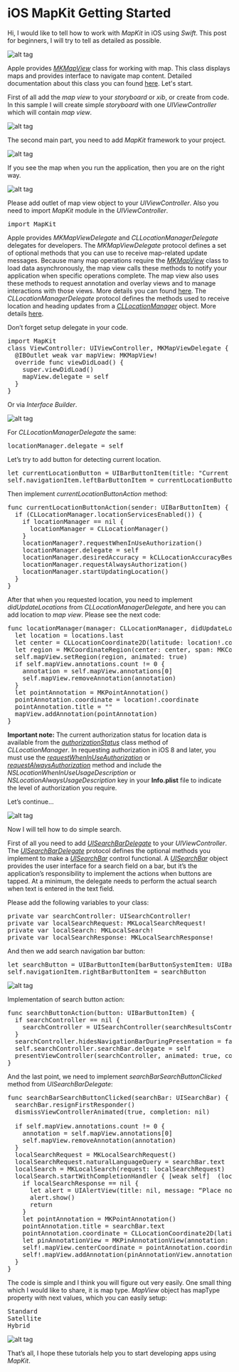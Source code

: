 # iOS MapKit Getting Started

Hi, I would like to tell how to work with <i>MapKit</i> in iOS using <i>Swift</i>. This post for beginners, I will try to tell as detailed as possible.

![alt tag](https://raw.github.com/maximbilan/iOS-MapKit-Tutorial/master/images/1.png)

Apple provides <i><a href="https://developer.apple.com/library/ios/documentation/MapKit/Reference/MKMapView_Class/index.html#//apple_ref/occ/cl/MKMapView">MKMapView</a></i> class for working with map. This class displays maps and provides interface to navigate map content. Detailed documentation about this class you can found <a href="https://developer.apple.com/library/mac/documentation/MapKit/Reference/MKMapView_Class/">here</a>. Let's start.

First of all add the <i>map view</i> to your <i>storyboard</i> or <i>xib</i>, or create from code. In this sample I will create simple <i>storyboard</i> with one <i>UIViewController</i> which will contain <i>map view</i>.

![alt tag](https://raw.github.com/maximbilan/iOS-MapKit-Tutorial/master/images/2.png)

The second main part, you need to add <i>MapKit</i> framework to your project.

![alt tag](https://raw.github.com/maximbilan/iOS-MapKit-Tutorial/master/images/3.png)

If you see the map when you run the application, then you are on the right way.

![alt tag](https://raw.github.com/maximbilan/iOS-MapKit-Tutorial/master/images/4.png)

Please add outlet of map view object to your <i>UIViewController</i>. Also you need to import <i>MapKit</i> module in the <i>UIViewController</i>.

<pre>
import MapKit
</pre>

Apple provides <i>MKMapViewDelegate</i> and <i>CLLocationManagerDelegate</i> delegates for developers. The <i>MKMapViewDelegate</i> protocol defines a set of optional methods that you can use to receive map-related update messages. Because many map operations require the <i><a href="https://developer.apple.com/library/ios/documentation/MapKit/Reference/MKMapView_Class/index.html#//apple_ref/occ/cl/MKMapView">MKMapView</a></i> class to load data asynchronously, the map view calls these methods to notify your application when specific operations complete. The map view also uses these methods to request annotation and overlay views and to manage interactions with those views. More details you can found <a href="https://developer.apple.com/library/ios/documentation/MapKit/Reference/MKMapViewDelegate_Protocol/">here</a>. The <i>CLLocationManagerDelegate</i> protocol defines the methods used to receive location and heading updates from a <i><a href="https://developer.apple.com/library/ios/documentation/CoreLocation/Reference/CLLocationManager_Class/index.html#//apple_ref/occ/cl/CLLocationManager">CLLocationManager</a></i> object. More details <a href="https://developer.apple.com/library/ios/documentation/CoreLocation/Reference/CLLocationManagerDelegate_Protocol/">here</a>.

Don’t forget setup delegate in your code.

<pre>
import MapKit
class ViewController: UIViewController, MKMapViewDelegate {
  @IBOutlet weak var mapView: MKMapView!
  override func viewDidLoad() {
    super.viewDidLoad()
    mapView.delegate = self
  }
}
</pre>

Or via <i>Interface Builder</i>.

![alt tag](https://raw.github.com/maximbilan/iOS-MapKit-Tutorial/master/images/5.png)

For <i>CLLocationManagerDelegate</i> the same:

<pre>
locationManager.delegate = self
</pre>

Let’s try to add button for detecting current location.

<pre>
let currentLocationButton = UIBarButtonItem(title: "Current Location", style: UIBarButtonItemStyle.Plain, target: self, action: "currentLocationButtonAction:")
self.navigationItem.leftBarButtonItem = currentLocationButton
</pre>

Then implement <i>currentLocationButtonAction</i> method:

<pre>
func currentLocationButtonAction(sender: UIBarButtonItem) {
  if (CLLocationManager.locationServicesEnabled()) {
    if locationManager == nil {
      locationManager = CLLocationManager()
    }
    locationManager?.requestWhenInUseAuthorization()
    locationManager.delegate = self
    locationManager.desiredAccuracy = kCLLocationAccuracyBest
    locationManager.requestAlwaysAuthorization()
    locationManager.startUpdatingLocation()
  }
}
</pre>

After that when you requested location, you need to implement <i>didUpdateLocations</i> from <i>CLLocationManagerDelegate</i>, and here you can add location to <i>map view</i>. Please see the next code:

<pre>
func locationManager(manager: CLLocationManager, didUpdateLocations locations: [CLLocation]) {
  let location = locations.last
  let center = CLLocationCoordinate2D(latitude: location!.coordinate.latitude, longitude: location!.coordinate.longitude)
  let region = MKCoordinateRegion(center: center, span: MKCoordinateSpan(latitudeDelta: 0.01, longitudeDelta: 0.01))
  self.mapView.setRegion(region, animated: true)
  if self.mapView.annotations.count != 0 {
    annotation = self.mapView.annotations[0]
    self.mapView.removeAnnotation(annotation)
  }
  let pointAnnotation = MKPointAnnotation()
  pointAnnotation.coordinate = location!.coordinate
  pointAnnotation.title = ""
  mapView.addAnnotation(pointAnnotation)
}
</pre>

<b>Important note:</b> The current authorization status for location data is available from the <i><a href="https://developer.apple.com/library/ios/documentation/CoreLocation/Reference/CLLocationManager_Class/index.html#//apple_ref/occ/clm/CLLocationManager/authorizationStatus">authorizationStatus</a></i> class method of <i>CLLocationManager</i>. In requesting authorization in iOS 8 and later, you must use the <i><a href="https://developer.apple.com/library/ios/documentation/CoreLocation/Reference/CLLocationManager_Class/index.html#//apple_ref/occ/instm/CLLocationManager/requestWhenInUseAuthorization">requestWhenInUseAuthorization</a></i> or <i><a href="https://developer.apple.com/library/ios/documentation/CoreLocation/Reference/CLLocationManager_Class/index.html#//apple_ref/occ/instm/CLLocationManager/requestAlwaysAuthorization">requestAlwaysAuthorization</a></i> method and include the <i>NSLocationWhenInUseUsageDescription</i> or <i>NSLocationAlwaysUsageDescription</i> key in your <b>Info.plist</b> file to indicate the level of authorization you require.

Let’s continue…

![alt tag](https://raw.github.com/maximbilan/iOS-MapKit-Tutorial/master/images/6.png)

Now I will tell how to do simple search.

First of all you need to add <i><a href="https://developer.apple.com/library/tvos/documentation/UIKit/Reference/UISearchBarDelegate_Protocol/index.html">UISearchBarDelegate</a></i> to your <i>UIViewController</i>. The <i><a href="https://developer.apple.com/library/tvos/documentation/UIKit/Reference/UISearchBarDelegate_Protocol/index.html">UISearchBarDelegate</a></i> protocol defines the optional methods you implement to make a <i><a href="https://developer.apple.com/library/tvos/documentation/UIKit/Reference/UISearchBar_Class/index.html#//apple_ref/occ/cl/UISearchBar">UISearchBar</a></i> control functional. A <i><a href="https://developer.apple.com/library/tvos/documentation/UIKit/Reference/UISearchBar_Class/index.html#//apple_ref/occ/cl/UISearchBar">UISearchBar</a></i> object provides the user interface for a search field on a bar, but it’s the application’s responsibility to implement the actions when buttons are tapped. At a minimum, the delegate needs to perform the actual search when text is entered in the text field.

Please add the following variables to your class:

<pre>
private var searchController: UISearchController!
private var localSearchRequest: MKLocalSearchRequest!
private var localSearch: MKLocalSearch!
private var localSearchResponse: MKLocalSearchResponse!
</pre>

And then we add search navigation bar button:

<pre>
let searchButton = UIBarButtonItem(barButtonSystemItem: UIBarButtonSystemItem.Search, target: self, action: "searchButtonAction:")
self.navigationItem.rightBarButtonItem = searchButton
</pre>

![alt tag](https://raw.github.com/maximbilan/iOS-MapKit-Tutorial/master/images/7.png)

Implementation of search button action:

<pre>
func searchButtonAction(button: UIBarButtonItem) {
  if searchController == nil {
    searchController = UISearchController(searchResultsController: nil)
  }
  searchController.hidesNavigationBarDuringPresentation = false
  self.searchController.searchBar.delegate = self
  presentViewController(searchController, animated: true, completion: nil)
}
</pre>

And the last point, we need to implement <i>searchBarSearchButtonClicked</i> method from <i>UISearchBarDelegate</i>:

<pre>
func searchBarSearchButtonClicked(searchBar: UISearchBar) {
  searchBar.resignFirstResponder()
  dismissViewControllerAnimated(true, completion: nil)
  
  if self.mapView.annotations.count != 0 {
    annotation = self.mapView.annotations[0]
    self.mapView.removeAnnotation(annotation)
  }
  localSearchRequest = MKLocalSearchRequest()
  localSearchRequest.naturalLanguageQuery = searchBar.text
  localSearch = MKLocalSearch(request: localSearchRequest)
  localSearch.startWithCompletionHandler { [weak self]  (localSearchResponse, error) -> Void in
    if localSearchResponse == nil {
      let alert = UIAlertView(title: nil, message: “Place not found”, delegate: self, cancelButtonTitle: “Try again”)
      alert.show()
      return
    }
    let pointAnnotation = MKPointAnnotation()
    pointAnnotation.title = searchBar.text
    pointAnnotation.coordinate = CLLocationCoordinate2D(latitude:     localSearchResponse!.boundingRegion.center.latitude, longitude: localSearchResponse!.boundingRegion.center.longitude)
    let pinAnnotationView = MKPinAnnotationView(annotation: pointAnnotation, reuseIdentifier: nil)
    self!.mapView.centerCoordinate = pointAnnotation.coordinate
    self!.mapView.addAnnotation(pinAnnotationView.annotation!)
  }
}
</pre>

The code is simple and I think you will figure out very easily. One small thing which I would like to share, it is map type. <i>MapView</i> object has mapType property with next values, which you can easily setup:

<pre>
Standard
Satellite
Hybrid
</pre>

![alt tag](https://raw.github.com/maximbilan/iOS-MapKit-Tutorial/master/images/8.png)

That’s all, I hope these tutorials help you to start developing apps using <i>MapKit</i>.
